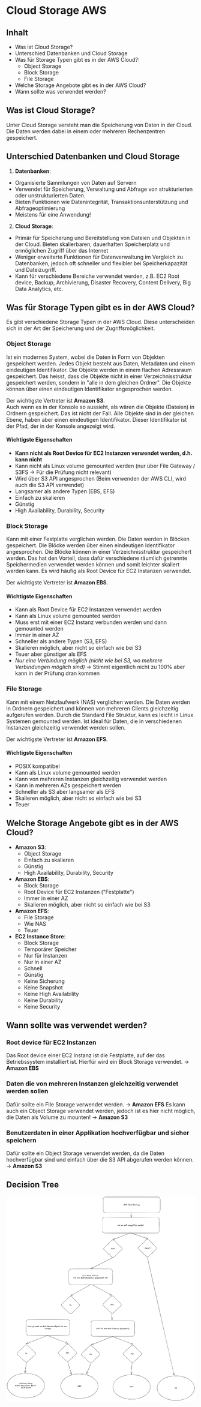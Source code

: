 # Cloud Storage AWS

## Inhalt

- Was ist Cloud Storage?
- Unterschied Datenbanken und Cloud Storage
- Was für Storage Typen gibt es in der AWS Cloud?:
  - Object Storage
  - Block Storage
  - File Storage
- Welche Storage Angebote gibt es in der AWS Cloud?
- Wann sollte was verwendet werden?

## Was ist Cloud Storage?

Unter Cloud Storage versteht man die Speicherung von Daten in der Cloud. Die Daten werden dabei in einem oder mehreren Rechenzentren gespeichert.

## Unterschied Datenbanken und Cloud Storage

1. **Datenbanken**:

- Organisierte Sammlungen von Daten auf Servern
- Verwendet für Speicherung, Verwaltung und Abfrage von strukturierten oder unstrukturierten Daten.
- Bieten Funktionen wie Datenintegrität, Transaktionsunterstützung und Abfrageoptimierung
- Meistens für eine Anwendung!

2. **Cloud Storage**:

- Primär für Speicherung und Bereitstellung von Dateien und Objekten in der Cloud. Bieten skalierbaren, dauerhaften Speicherplatz und ermöglichen Zugriff über das Internet
- Weniger erweiterte Funktionen für Datenverwaltung im Vergleich zu Datenbanken, jedoch oft schneller und flexibler bei Speicherkapazität und Dateizugriff.
- Kann für verschiedene Bereiche verwendet werden, z.B. EC2 Root device, Backup, Archivierung, Disaster Recovery, Content Delivery, Big Data Analytics, etc.

## Was für Storage Typen gibt es in der AWS Cloud?

Es gibt verschiedene Storage Typen in der AWS Cloud. Diese unterscheiden sich in der Art der Speicherung und der Zugriffsmöglichkeit.

### Object Storage

Ist ein modernes System, wobei die Daten in Form von Objekten gespeichert werden. Jedes Objekt besteht aus Daten, Metadaten und einem eindeutigen Identifikator. Die Objekte werden in einem flachen Adressraum gespeichert. Das heisst, dass die Objekte nicht in einer Verzeichnisstruktur gespeichert werden, sondern in "alle in dem gleichen Ordner". Die Objekte können über einen eindeutigen Identifikator angesprochen werden.

Der wichtigste Vertreter ist **Amazon S3**.  
Auch wenn es in der Konsole so aussieht, als wären die Objekte (Dateien) in Ordnern gespeichert. Das ist nicht der Fall. Alle Objekte sind in der gleichen Ebene, haben aber einen eindeutigen Identifikator. Dieser Identifikator ist der Pfad, der in der Konsole angezeigt wird.

#### Wichtigste Eigenschaften

- **Kann nicht als Root Device für EC2 Instanzen verwendet werden, d.h. kann nicht**
- Kann nicht als Linux volume gemounted werden (nur über File Gateway / S3FS -> Für die Prüfung nicht relevant)
- Wird über S3 API angesprochen (Beim verwenden der AWS CLI, wird auch die S3 API verwendet)
- Langsamer als andere Typen (EBS, EFS)
- Einfach zu skalieren
- Günstig
- High Availability, Durability, Security

### Block Storage

Kann mit einer Festplatte verglichen werden. Die Daten werden in Blöcken gespeichert. Die Blöcke werden über einen eindeutigen Identifikator angesprochen. Die Blöcke können in einer Verzeichnisstruktur gespeichert werden.
Das hat den Vorteil, dass dafür verschiedene räumlich getrennte Speichermedien verwendet werden können und somit leichter skaliert werden kann.
Es wird häufig als Root Device für EC2 Instanzen verwendet.

Der wichtigste Vertreter ist **Amazon EBS**.

#### Wichtigste Eigenschaften

- Kann als Root Device für EC2 Instanzen verwendet werden
- Kann als Linux volume gemounted werden
- Muss erst mit einer EC2 Instanz verbunden werden und dann gemounted werden
- Immer in einer AZ
- Schneller als andere Typen (S3, EFS)
- Skalieren möglich, aber nicht so einfach wie bei S3
- Teuer aber günstiger als EFS
- *Nur eine Verbindung möglich (nicht wie bei S3, wo mehrere Verbindungen möglich sind)* -> Stimmt eigentlich nicht zu 100% aber kann in der Prüfung dran kommen

### File Storage

Kann mit einem Netzlaufwerk (NAS) verglichen werden. Die Daten werden in Ordnern gespeichert und können von mehreren Clients gleichzeitig aufgerufen werden. Durch die Standard File Struktur, kann es leicht in Linux Systemen gemounted werden.
Ist ideal für Daten, die in verschiedenen Instanzen gleichzeitig verwendet werden sollen.

Der wichtigste Vertreter ist **Amazon EFS**.

#### Wichtigste Eigenschaften

- POSIX kompatibel
- Kann als Linux volume gemounted werden
- Kann von mehreren Instanzen gleichzeitig verwendet werden
- Kann in mehreren AZs gespeichert werden
- Schneller als S3 aber langsamer als EFS
- Skalieren möglich, aber nicht so einfach wie bei S3
- Teuer

## Welche Storage Angebote gibt es in der AWS Cloud?

- **Amazon S3**:
  - Object Storage
  - Einfach zu skalieren
  - Günstig
  - High Availability, Durability, Security
- **Amazon EBS**:
  - Block Storage
  - Root Device für EC2 Instanzen ("Festplatte")
  - Immer in einer AZ
  - Skalieren möglich, aber nicht so einfach wie bei S3
- **Amazon EFS**:
  - File Storage
  - Wie NAS
  - Teuer
- **EC2 Instance Store**:
  - Block Storage
  - Temporärer Speicher
  - Nur für Instanzen
  - Nur in einer AZ
  - Schnell
  - Günstig
  - Keine Sicherung
  - Keine Snapshot
  - Keine High Availability
  - Keine Durability
  - Keine Security

## Wann sollte was verwendet werden?

### Root device für EC2 Instanzen

Das Root device einer EC2 Instanz ist die Festplatte, auf der das Betriebssystem installiert ist. Hierfür wird ein Block Storage verwendet.
-> **Amazon EBS**

### Daten die von mehreren Instanzen gleichzeitig verwendet werden sollen

Dafür sollte ein FIle Storage verwendet werden. -> **Amazon EFS**
Es kann auch ein Object Storage verwendet werden, jedoch ist es hier nicht möglich, die Daten als Volume zu mounten! -> **Amazon S3**

### Benutzerdaten in einer Applikation hochverfügbar und sicher speichern

Dafür sollte ein Object Storage verwendet werden, da die Daten hochverfügbar sind und einfach über die S3 API abgerufen werden können. -> **Amazon S3**

## Decision Tree

![Wann welcher Speicher](./decision-tree-cloud-storage.png)
      
